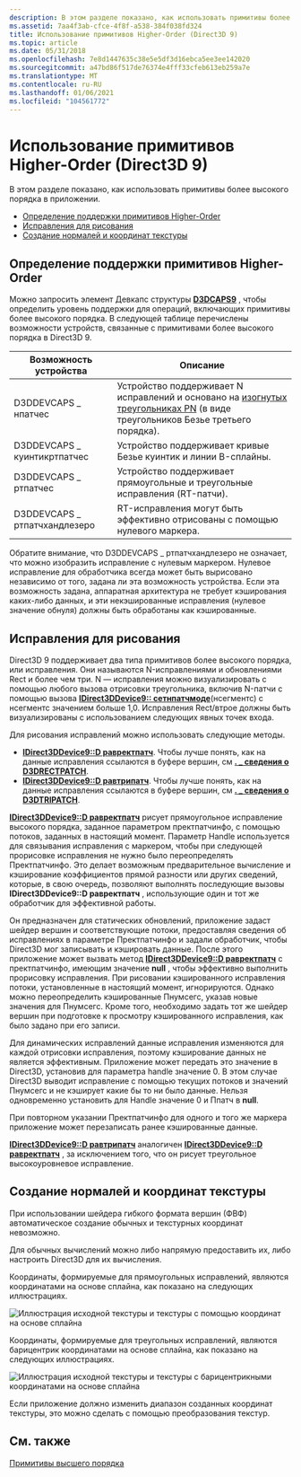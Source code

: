 ```yaml
---
description: В этом разделе показано, как использовать примитивы более высокого порядка в приложении.
ms.assetid: 7aa4f3ab-cfce-4f8f-a538-384f038fd324
title: Использование примитивов Higher-Order (Direct3D 9)
ms.topic: article
ms.date: 05/31/2018
ms.openlocfilehash: 7e8d1447635c38e5e5df3d16ebca5ee3ee142020
ms.sourcegitcommit: a47bd86f517de76374e4fff33cfeb613eb259a7e
ms.translationtype: MT
ms.contentlocale: ru-RU
ms.lasthandoff: 01/06/2021
ms.locfileid: "104561772"
---
```

# <a name="using-higher-order-primitives-direct3d-9"></a>Использование примитивов Higher-Order (Direct3D 9)

В этом разделе показано, как использовать примитивы более высокого порядка в приложении.

-   [Определение поддержки примитивов Higher-Order](#determining-higher-order-primitive-support)
-   [Исправления для рисования](#drawing-patches)
-   [Создание нормалей и координат текстуры](#generating-normals-and-texture-coordinates)

## <a name="determining-higher-order-primitive-support"></a>Определение поддержки примитивов Higher-Order

Можно запросить элемент Девкапс структуры [**D3DCAPS9**](/windows/desktop/api/D3D9Caps/ns-d3d9caps-d3dcaps9) , чтобы определить уровень поддержки для операций, включающих примитивы более высокого порядка. В следующей таблице перечислены возможности устройств, связанные с примитивами более высокого порядка в Direct3D 9.



| Возможность устройства             | Описание                                                                                                                                                  |
|-------------------------------|--------------------------------------------------------------------------------------------------------------------------------------------------------------|
| D3DDEVCAPS \_ нпатчес          | Устройство поддерживает N исправлений и основано на [изогнутых треугольниках PN](https://alex.vlachos.com/graphics/CurvedPNTriangles.pdf) (в виде треугольников Безье третьего порядка). |
| D3DDEVCAPS \_ куинтикртпатчес  | Устройство поддерживает кривые Безье куинтик и линии B-сплайны.                                                                                                         |
| D3DDEVCAPS \_ ртпатчес         | Устройство поддерживает прямоугольные и треугольные исправления (RT-патчи).                                                                                             |
| D3DDEVCAPS \_ ртпатчхандлезеро | RT-исправления могут быть эффективно отрисованы с помощью нулевого маркера.                                                                                                     |



 

Обратите внимание, что D3DDEVCAPS \_ ртпатчхандлезеро не означает, что можно изобразить исправление с нулевым маркером. Нулевое исправление для обработчика всегда может быть вырисовано независимо от того, задана ли эта возможность устройства. Если эта возможность задана, аппаратная архитектура не требует кэширования каких-либо данных, и эти некэшированные исправления (нулевое значение обнуля) должны быть обработаны как кэшированные.

## <a name="drawing-patches"></a>Исправления для рисования

Direct3D 9 поддерживает два типа примитивов более высокого порядка, или исправления. Они называются N-исправлениями и обновлениями Rect и более чем три. N — исправления можно визуализировать с помощью любого вызова отрисовки треугольника, включив N-патчи с помощью вызова [**IDirect3DDevice9:: сетнпатчмоде**](/windows/win32/api/d3d9helper/nf-d3d9helper-idirect3ddevice9-setnpatchmode)(нсегментс) с нсегментс значением больше 1,0. Исправления Rect/втрое должны быть визуализированы с использованием следующих явных точек входа.

Для рисования исправлений можно использовать следующие методы.

-   [**IDirect3DDevice9::D равректпатч**](/windows/win32/api/d3d9helper/nf-d3d9helper-idirect3ddevice9-drawrectpatch). Чтобы лучше понять, как на данные исправления ссылаются в буфере вершин, см [**. \_ сведения о D3DRECTPATCH**](d3drectpatch-info.md).
-   [**IDirect3DDevice9::D равтрипатч**](/windows/desktop/api). Чтобы лучше понять, как на данные исправления ссылаются в буфере вершин, см [**. \_ сведения о D3DTRIPATCH**](d3dtripatch-info.md).

[**IDirect3DDevice9::D равректпатч**](/windows/win32/api/d3d9helper/nf-d3d9helper-idirect3ddevice9-drawrectpatch) рисует прямоугольное исправление высокого порядка, заданное параметром пректпатчинфо, с помощью потоков, заданных в настоящий момент. Параметр Handle используется для связывания исправления с маркером, чтобы при следующей прорисовке исправления не нужно было переопределять Пректпатчинфо. Это делает возможным предварительное вычисление и кэширование коэффициентов прямой разности или других сведений, которые, в свою очередь, позволяют выполнять последующие вызовы **IDirect3DDevice9::D равректпатч** , использующие один и тот же обработчик для эффективной работы.

Он предназначен для статических обновлений, приложение задаст шейдер вершин и соответствующие потоки, предоставляя сведения об исправлениях в параметре Пректпатчинфо и задали обработчик, чтобы Direct3D мог записывать и кэшировать данные. После этого приложение может вызвать метод [**IDirect3DDevice9::D равректпатч**](/windows/win32/api/d3d9helper/nf-d3d9helper-idirect3ddevice9-drawrectpatch) с пректпатчинфо, имеющим значение **null** , чтобы эффективно выполнить прорисовку исправления. При рисовании кэшированного исправления потоки, установленные в настоящий момент, игнорируются. Однако можно переопределить кэшированные Пнумсегс, указав новые значения для Пнумсегс. Кроме того, необходимо задать тот же шейдер вершин при подготовке к просмотру кэшированного исправления, как было задано при его записи.

Для динамических исправлений данные исправления изменяются для каждой отрисовки исправления, поэтому кэширование данных не является эффективным. Приложение может передать это значение в Direct3D, установив для параметра handle значение 0. В этом случае Direct3D выводит исправление с помощью текущих потоков и значений Пнумсегс и не кэширует какие бы то ни было данные. Нельзя одновременно установить для Handle значение 0 и Ппатч в **null**.

При повторном указании Пректпатчинфо для одного и того же маркера приложение может перезаписать ранее кэшированные данные.

[**IDirect3DDevice9::D равтрипатч**](/windows/desktop/api) аналогичен [**IDirect3DDevice9::D равректпатч**](/windows/win32/api/d3d9helper/nf-d3d9helper-idirect3ddevice9-drawrectpatch) , за исключением того, что он рисует треугольное высокоуровневое исправление.

## <a name="generating-normals-and-texture-coordinates"></a>Создание нормалей и координат текстуры

При использовании шейдера гибкого формата вершин (ФВФ) автоматическое создание обычных и текстурных координат невозможно.

Для обычных вычислений можно либо напрямую предоставить их, либо настроить Direct3D для их вычисления.

Координаты, формируемые для прямоугольных исправлений, являются координатами на основе сплайна, как показано на следующих иллюстрациях.

![Иллюстрация исходной текстуры и текстуры с помощью координат на основе сплайна](images/texturespline.png)

Координаты, формируемые для треугольных исправлений, являются барицентрик координатами на основе сплайна, как показано на следующих иллюстрациях.

![Иллюстрация исходной текстуры и текстуры с барицентрикными координатами на основе сплайна](images/texturebarycentricspline.png)

Если приложение должно изменить диапазон созданных координат текстуры, это можно сделать с помощью преобразования текстур.

## <a name="related-topics"></a>См. также

<dl> <dt>

[Примитивы высшего порядка](higher-order-primitives.md)
</dt> </dl>

 

 
